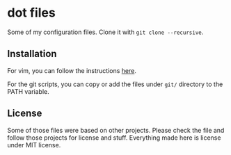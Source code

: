 # dot files

Some of my configuration files.
Clone it with `git clone --recursive`.

## Installation

For vim, you can follow the instructions [here](https://github.com/philss/venci#how-to-install).

For the git scripts, you can copy or add the files under `git/` directory to the PATH variable.

## License

Some of those files were based on other projects.
Please check the file and follow those projects for license and stuff.
Everything made here is license under MIT license.
